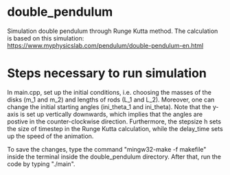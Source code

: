 # double_pendulum
Simulation double pendulum through Runge Kutta method. The calculation is based on this simulation:
https://www.myphysicslab.com/pendulum/double-pendulum-en.html

# Steps necessary to run simulation
In main.cpp, set up the initial conditions, i.e. choosing the masses of the disks (m_1 and m_2) and lengths of rods (L_1 and L_2).
Moreover, one can change the initial starting angles (ini_theta_1 and ini_theta). Note that the y-axis is set up vertically downwards, which implies 
that the angles are postive in the counter-clockwise direction. Furthermore, the stepsize h sets the size of timestep in the Runge Kutta calculation,
while the delay_time sets up the speed of the animation. 

To save the changes, type the command "mingw32-make -f makefile" inside the terminal inside the double_pendulum directory. After that, run the code 
by typing "./main".
